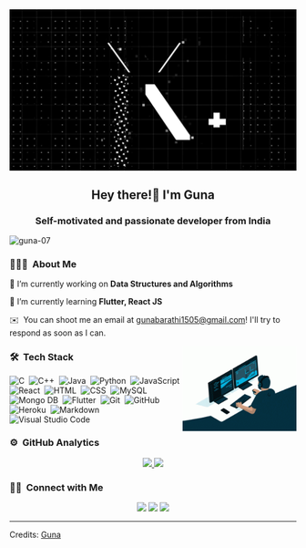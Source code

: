 <img width="1000em" src= "https://github.com/Guna-07/Guna-07/blob/master/Banner.gif" align="center"/>


## <h2 align='center'>Hey there!👋 I'm Guna</h2>
<h3 align="center">Self-motivated and passionate developer from India</h3>

<p align="left"> <img src="https://komarev.com/ghpvc/?username=guna-07&label=Profile%20views&color=0e75b6&style=flat" alt="guna-07" /> </p>

### 👨🏻‍💻 &nbsp;About Me


🔭 I’m currently working on **Data Structures and Algorithms**

🌱 I’m currently learning **Flutter, React JS**

✉️ &nbsp;You can shoot me an email at gunabarathi1505@gmail.com! I'll try to respond as soon as I can.


<img height="150em" alt="Programming" src="https://github.com/Guna-07/Guna-07/blob/master/coding.gif" align="right"/>

### 🛠 &nbsp;Tech Stack
![C](https://img.shields.io/badge/-C-05122A?style=flat&logo=C&logoColor=A8B9CC)&nbsp;
![C++](https://img.shields.io/badge/-C++-05122A?style=flat&logo=C%2B%2B&logoColor=00599C)&nbsp;
![Java](https://img.shields.io/badge/-Java-05122A?style=flat&logo=Java&logoColor=FFA518)&nbsp;
![Python](https://img.shields.io/badge/-Python-05122A?style=flat&logo=python)&nbsp;
![JavaScript](https://img.shields.io/badge/-JavaScript-05122A?style=flat&logo=javascript)&nbsp;
![React](https://img.shields.io/badge/-React-05122A?style=flat&logo=react)&nbsp;
![HTML](https://img.shields.io/badge/-HTML-05122A?style=flat&logo=HTML5)&nbsp;
![CSS](https://img.shields.io/badge/-CSS-05122A?style=flat&logo=CSS3&logoColor=1572B6)&nbsp;
![MySQL](https://img.shields.io/badge/-MySQL-05122A?style=flat&logo=mysql&logoColor=000000)&nbsp;
![Mongo DB](https://img.shields.io/badge/-Mongo%20DB-05122A?style=flat&logo=mongoDB&logoColor=47A248)&nbsp;
![Flutter](https://img.shields.io/badge/-Flutter-05122A?style=flat&logo=flutter&logoColor=02569B)&nbsp;
![Git](https://img.shields.io/badge/-Git-05122A?style=flat&logo=git)&nbsp;
![GitHub](https://img.shields.io/badge/-GitHub-05122A?style=flat&logo=github)&nbsp;
![Heroku](https://img.shields.io/badge/-Heroku-05122A?style=flat&logo=heroku)&nbsp;
![Markdown](https://img.shields.io/badge/-Markdown-05122A?style=flat&logo=markdown)&nbsp;
![Visual Studio Code](https://img.shields.io/badge/-Visual%20Studio%20Code-05122A?style=flat&logo=visual-studio-code&logoColor=007ACC)&nbsp;

### ⚙️ &nbsp;GitHub Analytics

<p align="center">
<a href="https://github.com/Guna-07">
  <img height="150em" src="https://github-readme-stats-eight-theta.vercel.app/api?username=Guna-07&show_icons=true&theme=algolia&include_all_commits=true&count_private=true"/>
  <img height="150em" src="https://github-readme-stats-eight-theta.vercel.app/api/top-langs/?username=Guna-07&layout=compact&langs_count=8&theme=algolia"/>
</a>
</p>

### 🤝🏻 &nbsp;Connect with Me

<p align="center">
<a href="https://linkedin.com/in/guna-r1505"><img src="https://img.shields.io/badge/-Guna%20R-0077B5?style=flat&logo=Linkedin&logoColor=white"/></a>
<a href="mailto:gunabarathi1505@gmail.com"><img src="https://img.shields.io/badge/-Guna R-D14836?style=flat&logo=Gmail&logoColor=white"/></a>
<a href="https://instagram.com/gunaa.__"><img src="https://img.shields.io/badge/@gunaa.__-E4405F?style=flat&logo=Instagram&logoColor=white"/></a>
</p>

-----
Credits: [Guna](https://github.com/Guna-07)



